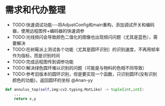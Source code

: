 # 需求和代办整理

- TODO:快速调试功能---将AdjustConfig和main重构，添加调试开关和编码器，使用远程图传+编码器的快速调参
- TODO:光线频闪会导致颜色二值化的图像也出现频闪问题（尤其是蓝色），需要解决
- TODO:在树莓派上测试各个功能（尤其是圆环识别）的识别速度，不再用帧率作为指标，而是识别时间
- TODO:完成远程图传到调参功能
- TODO:解决绿色圆环难以识别的问题（可能是与物料的色相不同导致）
- TODO:参考旧版本的圆环识别，但是要实现一个函数，只识别圆环(没有识别颜色的功能)，返回圆环的坐标 @Anan-yy
```python
def annulus_top(self,img:cv2.typing.MatLike) -> tuple[int,int]:
    ...
    return x,y
```
